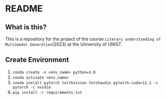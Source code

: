 # README
## What is this?
This is a repository for the project of the course ```Literary understanding of Multimodal Generation```(2023) at the University of UNIST.

## Create Environment
1. ```conda create -n <env_name> python=3.8```
2. ```conda activate <env_name>```
3. ```conda install pytorch torchvision torchaudio pytorch-cuda=12.1 -c pytorch -c nvidia```
4. ```pip install -r requirements.txt```